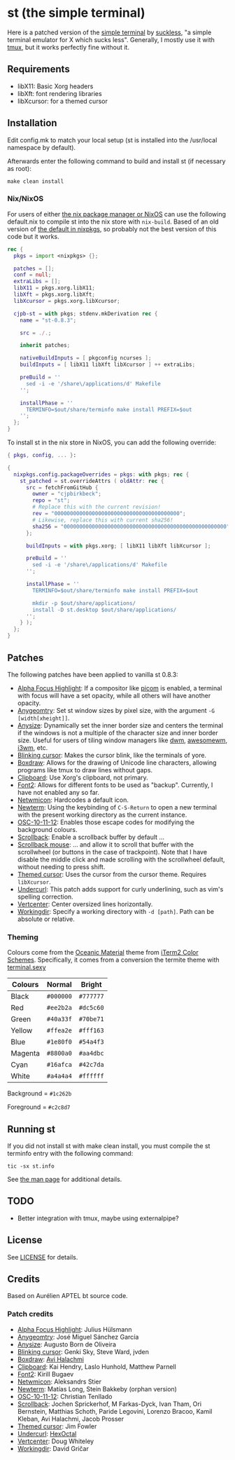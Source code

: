 # st (the simple terminal)
Here is a patched version of the [simple terminal](http://st.suckless.org/) by [suckless](http://www.suckless.org/), "a simple terminal emulator for X which sucks less". Generally, I mostly use it with [tmux](https://github.com/tmux/tmux/wiki), but it works perfectly fine without it.

## Requirements

* libX11: Basic Xorg headers
* libXft: font rendering libraries
* libXcursor: for a themed cursor

## Installation

Edit config.mk to match your local setup (st is installed into the /usr/local namespace by default).

Afterwards enter the following command to build and install st (if necessary as root):

`make clean install`

### Nix/NixOS

For users of either [the nix package manager or NixOS](https://www.nixos.org) can use the following default.nix to compile st into the nix store with `nix-build`. Based of an old version of [the default in nixpkgs](https://github.com/NixOS/nixpkgs/blob/master/pkgs/applications/terminal-emulators/st/default.nix), so probably not the best version of this code but it works.

```nix
rec {
  pkgs = import <nixpkgs> {};

  patches = [];
  conf = null;
  extraLibs = [];
  libX11 = pkgs.xorg.libX11;
  libXft = pkgs.xorg.libXft;
  libXcursor = pkgs.xorg.libXcursor;

  cjpb-st = with pkgs; stdenv.mkDerivation rec {
    name = "st-0.8.3";

    src = ./.;

    inherit patches;

    nativeBuildInputs = [ pkgconfig ncurses ];
    buildInputs = [ libX11 libXft libXcursor ] ++ extraLibs;

    preBuild = ''
      sed -i -e '/share\/applications/d' Makefile
    '';

    installPhase = ''
      TERMINFO=$out/share/terminfo make install PREFIX=$out
    '';
  };
}
```

To install st in the nix store in NixOS, you can add the following override:

```nix
{ pkgs, config, ... }:

{
  nixpkgs.config.packageOverrides = pkgs: with pkgs; rec {
    st_patched = st.overrideAttrs ( oldAttr: rec {
      src = fetchFromGitHub {
        owner = "cjpbirkbeck";
        repo = "st";
        # Replace this with the current revision!
        rev = "0000000000000000000000000000000000000000";
        # Likewise, replace this with current sha256!
        sha256 = "0000000000000000000000000000000000000000000000000000";
      };

      buildInputs = with pkgs.xorg; [ libX11 libXft libXcursor ];

      preBuild = ''
        sed -i -e '/share\/applications/d' Makefile
      '';

      installPhase = ''
        TERMINFO=$out/share/terminfo make install PREFIX=$out

        mkdir -p $out/share/applications/
        install -D st.desktop $out/share/applications/
      '';
    } );
  };
}
```

## Patches

The following patches have been applied to vanilla st 0.8.3:

* [Alpha Focus Highlight]( ./applied/st-alphaFocusHighlight-20200216-26cdfeb.diff ): If a compositor like [picom](http://github.com/yshui/picom) is enabled, a terminal with focus will have a set opacity, while all others will have another opacity.
* [Anygeomtry](./applied/st-anygeometry-0.8.1.diff): Set st window sizes by pixel size, with the argument `-G [width[xheight]]`.
* [Anysize]( ./applied/st-anysize-0.8.1.diff ): Dynamically set the inner border size and centers the terminal if the windows is not a multiple of the character size and inner border size. Useful for users of tiling window managers like [dwm](https://dwm.suckless.org), [awesomewm](https://www.awesomewm.org), [i3wm](https://i3wm.org), etc.
* [Blinking cursor]( ./applied/st-blinking_cursor-20200531-a2a7044.diff ): Makes the cursor blink, like the terminals of yore.
* [Boxdraw]( ./applied/st-boxdraw_v2-0.8.3.diff ): Allows for the drawing of Unicode line characters, allowing programs like tmux to draw lines without gaps.
* [Clipboard]( ./applied/st-clipboard-0.8.3.diff ): Use Xorg's clipboard, not primary.
* [Font2]( ./applied/st-font2-20190416-ba72400.diff ): Allows for different fonts to be used as "backup". Currently, I have not enabled any so far.
* [Netwmicon]( ./applied/st-netwmicon-0.8.4.diff ): Hardcodes a default icon.
* [Newterm]( ./applied/st-newterm-0.8.2.diff ): Using the keybinding of `C-S-Return` to open a new terminal with the present working directory as the current instance.
* [OSC-10-11-12]( ./applied/st-osc_10_11_12-20200418-66520e1.diff ): Enables those escape codes for modifying the background colours.
* [Scrollback]( ./applied/st-scrollback-20200419-72e3f6c.diff ): Enable a scrollback buffer by default …
* [Scrollback mouse]( ./applied/st-scrollback-mouse-20191024-a2c479c.diff ): … and allow it to scroll that buffer with the scrollwheel (or buttons in the case of trackpoint). Note that I have disable the middle click and made scrolling with the scrollwheel default, without needing to press shift.
* [Themed cursor]( ./applied/st-themed_cursor-0.8.1.diff ): Uses the cursor from the cursor theme. Requires `libXcursor`.
* [Undercurl](./applied/st-undercurl-0.8.4.diff): This patch adds support for curly underlining, such as vim's spelling correction.
* [Vertcenter]( ./applied/st-vertcenter-20180320-6ac8c8a.diff ): Center oversized lines horizontally.
* [Workingdir]( ./applied/st-workingdir-20200317-51e19ea.diff ): Specify a working directory with `-d [path]`. Path can be absolute or relative.

### Theming

Colours come from the [Oceanic Material](https://github.com/rahulpatel/oceanic-material-iterm) theme from [iTerm2 Color Schemes](https://github.com/mbadolato/iTerm2-Color-Schemes/). Specifically, it comes from a conversion the termite theme with [terminal.sexy](https://www.terminal.sexy)

|Colours|  Normal   |  Bright   |
|-------|-----------|-----------|
|Black  | `#000000` | `#777777` |
|Red    | `#ee2b2a` | `#dc5c60` |
|Green  | `#40a33f` | `#70be71` |
|Yellow | `#ffea2e` | `#fff163` |
|Blue   | `#1e80f0` | `#54a4f3` |
|Magenta| `#8800a0` | `#aa4dbc` |
|Cyan   | `#16afca` | `#42c7da` |
|White  | `#a4a4a4` | `#ffffff` |

Background = `#1c262b`

Foreground = `#c2c8d7`

## Running st

If you did not install st with make clean install, you must compile the st terminfo entry with the following command:

`tic -sx st.info`

See [the man page](./st.1) for additional details.

## TODO

* Better integration with tmux, maybe using externalpipe?

## License

See [LICENSE](./LICENSE) for details.

## Credits
Based on Aurélien APTEL <aurelien dot aptel at gmail dot com> bt source code.

### Patch credits
* [Alpha Focus Highlight]( ./applied/st-alphaFocusHighlight-20200216-26cdfeb.diff ): Julius Hülsmann
* [Anygeomtry](./applied/st-anygeometry-0.8.1.diff): José Miguel Sánchez García
* [Anysize]( ./applied/st-anysize-0.8.1.diff ): Augusto Born de Oliveira
* [Blinking cursor]( ./applied/st-blinking_cursor-20200531-a2a7044.diff ): Genki Sky, Steve Ward, jvden
* [Boxdraw]( ./applied/st-boxdraw_v2-0.8.3.diff ): [Avi Halachmi](https://github.com/avih)
* [Clipboard]( ./applied/st-clipboard-0.8.3.diff ): Kai Hendry, Laslo Hunhold, Matthew Parnell
* [Font2]( ./applied/st-font2-20190416-ba72400.diff ): Kirill Bugaev
* [Netwmicon]( ./applied/st-netwmicon-0.8.4.diff ): Aleksandrs Stier
* [Newterm]( ./applied/st-newterm-0.8.2.diff ): Matías Long, Stein Bakkeby (orphan version)
* [OSC-10-11-12]( ./applied/st-osc_10_11_12-20200418-66520e1.diff ): Christian Tenllado
* [Scrollback]( ./applied/st-scrollback-20200419-72e3f6c.diff ): Jochen Sprickerhof, M Farkas-Dyck, Ivan Tham, Ori Bernstein, Matthias Schoth, Paride Legovini, Lorenzo Bracoo, Kamil Kleban, Avi Halachmi, Jacob Prosser
* [Themed cursor]( ./applied/st-themed_cursor-0.8.1.diff ): Jim Fowler
* [Undercurl](./applied/st-undercurl-0.8.4.diff): [HexOctal](https://github.com/hexoctal)
* [Vertcenter]( ./applied/st-vertcenter-20180320-6ac8c8a.diff ): Doug Whiteley
* [Workingdir]( ./applied/st-workingdir-20200317-51e19ea.diff ): David Gričar
